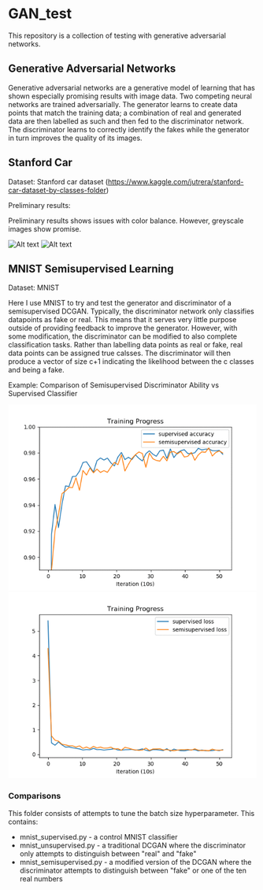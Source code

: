 # GAN_test

This repository is a collection of testing with generative adversarial networks.

## Generative Adversarial Networks

Generative adversarial networks are a generative model of learning  that has shown especially promising results with image data. Two competing neural networks are trained adversarially. The generator learns to create data points that match the training data; a combination of real and generated data are then labelled as such and then fed to the discriminator network. The discriminator learns to correctly identify the fakes while the generator in turn improves the quality of its images.

## Stanford Car

Dataset: Stanford car dataset (https://www.kaggle.com/jutrera/stanford-car-dataset-by-classes-folder)

Preliminary results:

Preliminary results shows issues with color balance. However, greyscale images show promise.

![Alt text](/stanford_car/blkwht1/output/test_it.gif?raw=true "testing output")
![Alt text](/stanford_car/color1/output/test_it.gif?raw=true "testing output")


## MNIST Semisupervised Learning

Dataset: MNIST

Here I use MNIST to try and test the generator and discriminator of a semisupervised DCGAN. Typically, the discriminator network only classifies datapoints as fake or real. This means that it serves very little purpose outside of providing feedback to improve the generator. However, with some modification, the discriminator can be modified to also complete classification tasks. Rather than labelling data points as real or fake, real data points can be assigned true calsses. The discriminator will then produce a vector of size c+1 indicating the likelihood between the c classes and being a fake.

Example: Comparison of Semisupervised Discriminator Ability vs Supervised Classifier

![Alt text](/mnist_semisupervised/sample_size_test/output_images/train_size_comp/comp_acc.gif?raw=true "accuracy")
![Alt text](/mnist_semisupervised/sample_size_test/output_images/train_size_comp/comp_loss.gif?raw=true "loss")

### Comparisons

This folder consists of attempts to tune the batch size hyperparameter. This contains:
 - mnist_supervised.py - a control MNIST classifier
 - mnist_unsupervised.py - a traditional DCGAN where the discriminator only attempts to distinguish between "real" and "fake"
 - mnist_semisupervised.py - a modified version of the DCGAN where the discriminator attempts to distinguish between "fake" or one of the ten real numbers